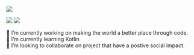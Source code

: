 <img
  src="https://cr-ss-service.azurewebsites.net/api/ScreenShot?widget=summary&username=Sanhacks&badges=2&show-avatar=false&style=--header-bg-color:%23000;--border-radius:10px"
/>

<img
  src="https://cr-ss-service.azurewebsites.net/api/ScreenShot?widget=work-experience&username=SanHacks&max-items=2&logos=true&style=--item-bg-color:%23f00;--item-border-radius:10px"
/>
<img
  src="https://cr-skills-chart-widget.azurewebsites.net/api/api?username=Sanhacks&skills=JavaScript,TypeScript&show-other-skills=true"
/>


🔭 I’m currently working on making the world a better place through code.<br>
🌱 I’m currently learning Kotlin<br>
👯 I’m looking to collaborate on project that have a postive social impact.<br>

